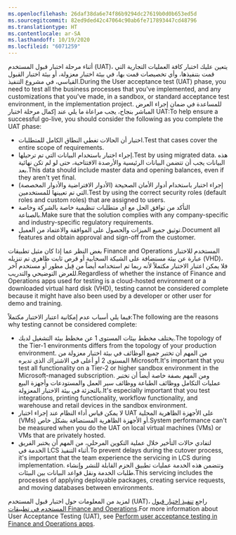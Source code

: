 ```yaml
---
ms.openlocfilehash: 26daf38da6e74f86b9294dc27619b0d0b653ed5d
ms.sourcegitcommit: 82ed9ded42c47064c90ab6fe717893447cd48796
ms.translationtype: HT
ms.contentlocale: ar-SA
ms.lasthandoff: 10/19/2020
ms.locfileid: "6071259"
---
```

<span data-ttu-id="1a65d-101">أثناء مرحلة اختبار قبول المستخدم (UAT)، يتعين عليك اختبار كافة العمليات التجارية التي قمت بتنفيذها، وأي تخصيصات قمت بها، في بيئة اختبار معزولة، أو بيئة اختبار القبول القياسي، في مشروع التنفيذ.</span><span class="sxs-lookup"><span data-stu-id="1a65d-101">During the User acceptance test (UAT) phase, you need to test all the business processes that you've implemented, and any customizations that you've made, in a sandbox, or standard acceptance test environment, in the implementation project.</span></span> <span data-ttu-id="1a65d-102">للمساعدة في ضمان إجراء العرض المباشر بنجاح، يجب مراعاة ما يلي عند إكمال مرحلة اختبار UAT:</span><span class="sxs-lookup"><span data-stu-id="1a65d-102">To help ensure a successful go-live, you should consider the following as you complete the UAT phase:</span></span>

- <span data-ttu-id="1a65d-103">اختبار أن الحالات تغطي النطاق الكامل للمتطلبات.</span><span class="sxs-lookup"><span data-stu-id="1a65d-103">Test that cases cover the entire scope of requirements.</span></span>
- <span data-ttu-id="1a65d-104">إجراء اختبار باستخدام البيانات التي تم ترحيلها.</span><span class="sxs-lookup"><span data-stu-id="1a65d-104">Test by using migrated data.</span></span> <span data-ttu-id="1a65d-105">هذه البيانات يجب أن تتضمن البيانات الرئيسية والأرصدة الافتتاحية، حتى لو لم تكن نهائية بعد.</span><span class="sxs-lookup"><span data-stu-id="1a65d-105">This data should include master data and opening balances, even if they aren't yet final.</span></span>
- <span data-ttu-id="1a65d-106">إجراء اختبار باستخدام أدوار الأمان الصحيحة (الأدوار الافتراضية والأدوار المخصصة) التي تم تعيينها للمستخدمين.</span><span class="sxs-lookup"><span data-stu-id="1a65d-106">Test by using the correct security roles (default roles and custom roles) that are assigned to users.</span></span>
- <span data-ttu-id="1a65d-107">التأكد من توافق الحل مع أي متطلبات تنظيمية خاصة بالشركة وخاصة بالصناعة.</span><span class="sxs-lookup"><span data-stu-id="1a65d-107">Make sure that the solution complies with any company-specific and industry-specific regulatory requirements.</span></span>
- <span data-ttu-id="1a65d-108">توثيق جميع الميزات والحصول على الموافقة والاعتماد من العميل.</span><span class="sxs-lookup"><span data-stu-id="1a65d-108">Document all features and obtain approval and sign-off from the customer.</span></span>

<span data-ttu-id="1a65d-109">بغض النظر عما إذا كان مثيل تطبيقات Finance and Operations المستخدم للاختبار عبارة عن بيئة مستضافة على الشبكة السحابية أو قرص ثابت ظاهري تم تنزيله (VHD)، فلا يمكن اعتبار الاختبار مكتملاً لأنه ربما تم استخدامه أيضاً من قِبل مطور أو مستخدم آخر للعرض التوضيحي والتدريب.</span><span class="sxs-lookup"><span data-stu-id="1a65d-109">Regardless of whether the instance of Finance and Operations apps used for testing is a cloud-hosted environment or a downloaded virtual hard disk (VHD), testing cannot be considered complete because it might have also been used by a developer or other user for demo and training.</span></span> 

<span data-ttu-id="1a65d-110">فيما يلي أسباب عدم إمكانية اعتبار الاختبار مكتملاً:</span><span class="sxs-lookup"><span data-stu-id="1a65d-110">The following are the reasons why testing cannot be considered complete:</span></span>

- <span data-ttu-id="1a65d-111">يختلف مخطط بيئات المستوى 1 عن مخطط بيئة التشغيل لديك.</span><span class="sxs-lookup"><span data-stu-id="1a65d-111">The topology of the Tier-1 environments differs from the topology of your production environment.</span></span> <span data-ttu-id="1a65d-112">من المهم أن تختبر جميع الوظائف في بيئة اختبار معزولة من المستوى 2 أو أعلى في الاشتراك الذي تديره Microsoft.</span><span class="sxs-lookup"><span data-stu-id="1a65d-112">It's important that you test all functionality on a Tier-2 or higher sandbox environment in the Microsoft-managed subscription.</span></span> <span data-ttu-id="1a65d-113">ومن المهم بصفة خاصة أيضاً أن تختبر عمليات التكامل ووظائف الطباعة ووظائف سير العمل والمستودعات وأجهزة البيع بالتجزئة في بيئة الاختبار المعزولة.</span><span class="sxs-lookup"><span data-stu-id="1a65d-113">It's especially important that you test integrations, printing functionality, workflow functionality, and warehouse and retail devices in the sandbox environment.</span></span>
- <span data-ttu-id="1a65d-114">لا يمكن قياس أداء النظام عند إجراء اختبار UAT على الأجهزة الظاهرية المحلية (VMs) أو الأجهزة الظاهرية المستضافة بشكل خاص.</span><span class="sxs-lookup"><span data-stu-id="1a65d-114">System performance can't be measured when you do the UAT on local virtual machines (VMs) or VMs that are privately hosted.</span></span>
- <span data-ttu-id="1a65d-115">لتفادي حالات التأخير خلال عملية التكوين المرحلي، من المهم أن يختبر الفريق الخدمة في LCS أثناء التنفيذ.</span><span class="sxs-lookup"><span data-stu-id="1a65d-115">To prevent delays during the cutover process, it's important that the team experience the servicing in LCS during implementation.</span></span> <span data-ttu-id="1a65d-116">وتتضمن هذه الخدمة عمليات تطبيق الحزم القابلة للنشر وإنشاء طلبات الخدمة ونقل قواعد البيانات بين البيئات.</span><span class="sxs-lookup"><span data-stu-id="1a65d-116">This servicing includes the processes of applying deployable packages, creating service requests, and moving databases between environments.</span></span>

<span data-ttu-id="1a65d-117">لمزيد من المعلومات حول اختبار قبول المستخدم (UAT)، راجع [تنفيذ اختبار قبول المستخدم في تطبيقات Finance and Operations](https://docs.microsoft.com/learn/modules/perform-uat-finance-operations/?azure-portal=true).</span><span class="sxs-lookup"><span data-stu-id="1a65d-117">For more information about User Acceptance Testing (UAT), see  [Perform user acceptance testing in Finance and Operations apps](https://docs.microsoft.com/learn/modules/perform-uat-finance-operations/?azure-portal=true).</span></span>
